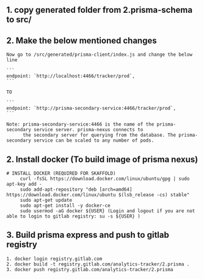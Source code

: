 ## 1. copy generated folder from 2.prisma-schema to src/

## 2. Make the below mentioned changes 

    Now go to /src/generated/prisma-client/index.js and change the below line

    ```
    endpoint: `http://localhost:4466/tracker/prod`,
    ```

    TO 

    ```
    endpoint: `http://prisma-secondary-service:4466/tracker/prod`,
    ```

    Note: prisma-secondary-service:4466 is the name of the prisma-secondary service server. prisma-nexus connects to 
          the secondary server for querying from the database. The prisma-secondary service can be scaled to any number of pods.
            

## 2. Install docker (To build image of prisma nexus)

```
# INSTALL DOCKER (REQUIRED FOR SKAFFOLD)
     curl -fsSL https://download.docker.com/linux/ubuntu/gpg | sudo apt-key add -
     sudo add-apt-repository "deb [arch=amd64] https://download.docker.com/linux/ubuntu $(lsb_release -cs) stable"
     sudo apt-get update
     sudo apt-get install -y docker-ce 
     sudo usermod -aG docker ${USER} (Login and logout if you are not able to login to gitlab registry: su -s ${USER} )

```
 
## 3. Build prisma express and push to gitlab registry

```
1. docker login registry.gitlab.com
2. docker build -t registry.gitlab.com/analytics-tracker/2.prisma .
3. docker push registry.gitlab.com/analytics-tracker/2.prisma

```
